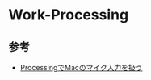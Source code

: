 # Work-Processing

## 参考
- [ProcessingでMacのマイク入力を扱う](https://101010.fun/programming/processing-mic-audioin.html)